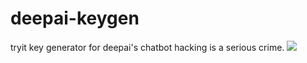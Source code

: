 # deepai-keygen
tryit key generator for deepai's chatbot
hacking is a serious crime.
<img src="https://cdn.discordapp.com/attachments/1176317025338015807/1176317114664104057/dXMTqjd.png?ex=656e6daf&is=655bf8af&hm=40f4fb186157b79b4ad21e7153cd2b9676cfc6cb0e404bb70583502f7b027ca9&">
